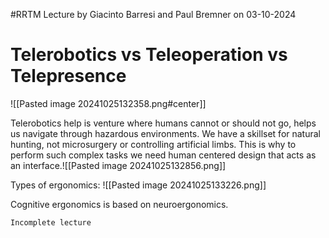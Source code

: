 #RRTM 
Lecture by Giacinto Barresi and Paul Bremner on 03-10-2024
# Telerobotics vs Teleoperation vs Telepresence

![[Pasted image 20241025132358.png#center]]

Telerobotics help is venture where humans cannot or should not go, helps us navigate through hazardous environments. We have a skillset for natural hunting, not microsurgery or controlling artificial limbs. This is why to perform such complex tasks we need human centered design that acts as an interface.![[Pasted image 20241025132856.png]]

Types of ergonomics:
![[Pasted image 20241025133226.png]]

Cognitive ergonomics is based on neuroergonomics.

```
Incomplete lecture
```